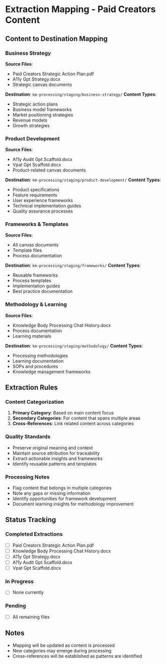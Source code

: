 # Extraction Mapping - Paid Creators Content

## Content to Destination Mapping

### Business Strategy
**Source Files**: 
- Paid Creators Strategic Action Plan.pdf
- A11y Gpt Strategy.docx
- Strategic canvas documents

**Destination**: `km-processing/staging/business-strategy/`
**Content Types**:
- Strategic action plans
- Business model frameworks
- Market positioning strategies
- Revenue models
- Growth strategies

### Product Development
**Source Files**:
- A11y Audit Gpt Scaffold.docx
- Vpat Gpt Scaffold.docx
- Product-related canvas documents

**Destination**: `km-processing/staging/product-development/`
**Content Types**:
- Product specifications
- Feature requirements
- User experience frameworks
- Technical implementation guides
- Quality assurance processes

### Frameworks & Templates
**Source Files**:
- All canvas documents
- Template files
- Process documentation

**Destination**: `km-processing/staging/frameworks/`
**Content Types**:
- Reusable frameworks
- Process templates
- Implementation guides
- Best practice documentation

### Methodology & Learning
**Source Files**:
- Knowledge Body Processing Chat History.docx
- Process documentation
- Learning materials

**Destination**: `km-processing/staging/methodology/`
**Content Types**:
- Processing methodologies
- Learning documentation
- SOPs and procedures
- Knowledge management frameworks

## Extraction Rules

### Content Categorization
1. **Primary Category**: Based on main content focus
2. **Secondary Categories**: For content that spans multiple areas
3. **Cross-References**: Link related content across categories

### Quality Standards
- Preserve original meaning and context
- Maintain source attribution for traceability
- Extract actionable insights and frameworks
- Identify reusable patterns and templates

### Processing Notes
- Flag content that belongs in multiple categories
- Note any gaps or missing information
- Identify opportunities for framework development
- Document learning insights for methodology improvement

## Status Tracking

### Completed Extractions
- [ ] Paid Creators Strategic Action Plan.pdf
- [ ] Knowledge Body Processing Chat History.docx
- [ ] A11y Gpt Strategy.docx
- [ ] A11y Audit Gpt Scaffold.docx
- [ ] Vpat Gpt Scaffold.docx

### In Progress
- [ ] None currently

### Pending
- [ ] All remaining files

## Notes
- Mapping will be updated as content is processed
- New categories may emerge during processing
- Cross-references will be established as patterns are identified
